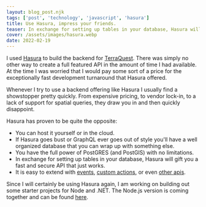 ```yaml
---
layout: blog_post.njk
tags: ['post', 'technology', 'javascript', 'hasura']
title: Use Hasura, impress your friends.
teaser: In exchange for setting up tables in your database, Hasura will gift you a fast and secure API that just works.
cover: /assets/images/hasura.webp
date: 2022-02-19
---
```


I used [Hasura](https://hasura.io/) to build the backend for [TerraQuest](https://terraquest.com/).  There was simply no other way to create a full featured API in the amount of time I had available.  At the time I was worried that I would pay some sort of a price for the exceptionally fast development turnaround that Hasura offered.

Whenever I try to use a backend offering like Hasura I usually find a showstopper pretty quickly.  From expensive pricing, to vendor lock-in, to a lack of support for spatial queries, they draw you in and then quickly disappoint.  

Hasura has proven to be quite the opposite:
- You can host it yourself or in the cloud.
- If Hasura goes bust or GraphQL ever goes out of style you'll have a well organized database that you can wrap up with something else.
- You have the full power of PostGRES (and PostGIS) with no limitations.
- In exchange for setting up tables in your database, Hasura will gift you a fast and secure API that just works.
- It is easy to extend with [events](https://hasura.io/docs/latest/graphql/core/event-triggers/index.html), [custom actions](https://hasura.io/docs/latest/graphql/core/actions/index.html), or even [other apis](https://hasura.io/docs/latest/graphql/core/remote-schemas/index.html).

Since I will certainly be using Hasura again, I am working on building out some starter projects for Node and .NET.  The Node.js version is coming together and can be found [here](https://github.com/aaronblondeau/node_starters/tree/master/node).
